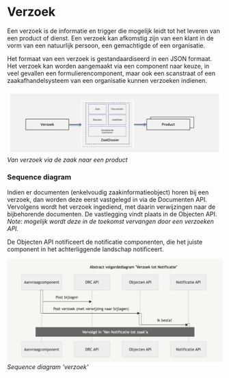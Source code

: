 # Verzoek

Een verzoek is de informatie en trigger die mogelijk leidt tot het leveren van een product of dienst. Een verzoek kan afkomstig zijn van een klant in de vorm van een natuurlijk persoon, een gemachtigde of een organisatie.

Het formaat van een verzoek is gestandaardiseerd in een JSON formaat. Het verzoek kan worden aangemaakt via een component naar keuze, in veel gevallen een formulierencomponent, maar ook een scanstraat of een zaakafhandelsysteem van een organisatie kunnen verzoeken indienen.

![verzoek](img/verzoek.png)_Van verzoek via de zaak naar een product_

### Sequence diagram

Indien er documenten (enkelvoudig zaakinformatieobject) horen bij een verzoek, dan worden deze eerst vastgelegd in via de Documenten API. Vervolgens wordt het verzoek ingediend, met daarin verwijzingen naar de bijbehorende documenten. De vastlegging vindt plaats in de Objecten API. _Note: mogelijk wordt deze in de toekomst vervangen door een verzoeken API._

De Objecten API notificeert de notificatie componenten, die het juiste component in het achterliggende landschap notificeert.

![sequence-diagram-verzoek](img/sequence-diagram-verzoek.png)_Sequence diagram 'verzoek'_
